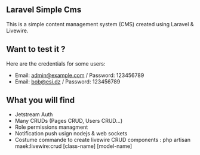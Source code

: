 ## Laravel Simple Cms

This is a simple content management system (CMS) created using Laravel & Livewire.

## Want to test it ?

Here are the credentials for some users:

-   Email: admin@example.com / Password: 123456789
-   Email: bob@esi.dz / Password: 123456789

## What you will find

-   Jetstream Auth
-   Many CRUDs (Pages CRUD, Users CRUD...)
-   Role permissions managment
-   Notification push usign nodejs & web sockets
-   Costume commande to create livewire CRUD components : php artisan maek:livewire:crud [class-name] [model-name]
